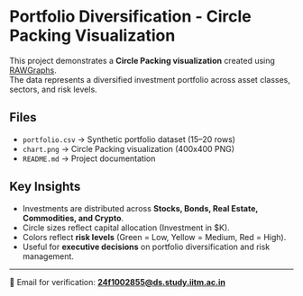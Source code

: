 # Portfolio Diversification - Circle Packing Visualization

This project demonstrates a **Circle Packing visualization** created using [RAWGraphs](https://rawgraphs.io/).  
The data represents a diversified investment portfolio across asset classes, sectors, and risk levels.

## Files
- `portfolio.csv` → Synthetic portfolio dataset (15–20 rows)
- `chart.png` → Circle Packing visualization (400x400 PNG)
- `README.md` → Project documentation

## Key Insights
- Investments are distributed across **Stocks, Bonds, Real Estate, Commodities, and Crypto**.
- Circle sizes reflect capital allocation (Investment in $K).
- Colors reflect **risk levels** (Green = Low, Yellow = Medium, Red = High).
- Useful for **executive decisions** on portfolio diversification and risk management.

---

📧 Email for verification: **24f1002855@ds.study.iitm.ac.in**
